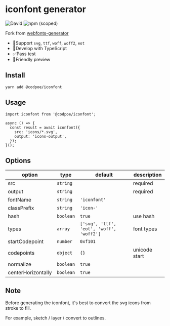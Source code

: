 # iconfont generator

![David](https://img.shields.io/david/codpoe/iconfont.svg)
![npm (scoped)](https://img.shields.io/npm/v/@codpoe/iconfont.svg)

Fork from [webfonts-generator](https://github.com/sunflowerdeath/webfonts-generator)

- 🎉Support `svg`, `ttf`, `woff`, `woff2`, `eot`
- 🥊Develop with TypeScript
- ✅Pass test
- 👀Friendly preview

## Install
```
yarn add @codpoe/iconfont
```

## Usage
```
import iconfont from '@codpoe/iconfont';

async () => {
  const result = await iconfont({
    src: 'icons/*.svg',
    output: 'icons-output',
  });
}();
```

## Options

| option | type | default | description |
|---|---|---|---|
| src | `string` | | required |
| output | `string` | | required |
| fontName | `string` | `'iconfont'` | |
| classPrefix | `string` | `'icon-'` | ||
| hash | `boolean` | `true` | use hash |
| types | `array` | `['svg', 'ttf', 'eot', 'woff', 'woff2']` | font types |
| startCodepoint | `number` | `0xf101` | |
| codepoints | `object` | `{}` | unicode start |
| normalize | `boolean` | `true` | |
| centerHorizontally | `boolean` | `true` | |

## Note

Before generating the iconfont, it's best to convert the svg icons from stroke to fill.

For example, sketch / layer / convert to outlines.
